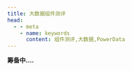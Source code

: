 ```yaml
---
title: 大数据组件测评
head:
  - - meta
    - name: keywords
      content: 组件测评,大数据,PowerData
---
```








**筹备中....**
